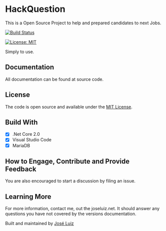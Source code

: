 # HackQuestion
This is a Open Source Project to help and prepared candidates to next Jobs.

[![Build Status](https://travis-ci.org/shpsyte/HackQuestion.svg?branch=master)](https://travis-ci.org/shpsyte/HackQuestion)

[![License: MIT](https://img.shields.io/badge/License-MIT-yellow.svg)](https://opensource.org/licenses/MIT)

Simply to use.


## Documentation
All documentation can be found at source code.

## License
The code is open source and available under the [MIT License](LICENSE).


## Build With 
- [x] .Net Core 2.0
- [x] Visual Studio Code
- [x] MariaDB

## How to Engage, Contribute and Provide Feedback
You are also encouraged to start a discussion by filing an issue.


## Learning More
For more information, contact me, out the joseluiz.net. It should answer any questions 
you have not covered by the versions documentation.


Built and maintained by [José Luiz](http://www.joseluiz.net)
